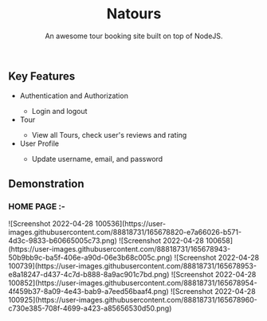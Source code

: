 <h1 align='center'>Natours</h1>
<p align='center'>An awesome tour booking site built on top of NodeJS.</p> </br>
<h2>Key Features</h2>
<ul>
  <li>Authentication and Authorization</li>
  <ul>
    <li>Login and logout</li>
  </ul>
  <li>Tour</li>
  <ul>
    <li>View all Tours, check user's reviews and rating </li>
  </ul>
  <li>User Profile</li>
  <ul>
    <li>Update username, email, and password </li>
  </ul>
</ul>

<h2>Demonstration</h2>
<h3>HOME PAGE :-</h3>
![Screenshot 2022-04-28 100536](https://user-images.githubusercontent.com/88818731/165678820-e7a66026-b571-4d3c-9833-b60665005c73.png)
![Screenshot 2022-04-28 100658](https://user-images.githubusercontent.com/88818731/165678943-50b9bb9c-ba5f-406e-a90d-06e3b68c005c.png)
![Screenshot 2022-04-28 100739](https://user-images.githubusercontent.com/88818731/165678953-e8a18247-d437-4c7d-b888-8a9ac901c7bd.png)
![Screenshot 2022-04-28 100852](https://user-images.githubusercontent.com/88818731/165678954-4f459b37-8a09-4e43-bab9-a7eed56baaf4.png)
![Screenshot 2022-04-28 100925](https://user-images.githubusercontent.com/88818731/165678960-c730e385-708f-4699-a423-a85656530d50.png)
